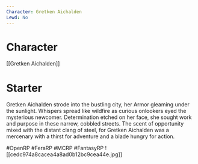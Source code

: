 ```yaml
---
Character: Gretken Aichalden
Lewd: No
---
```

# Character
[[Gretken Aichalden]]

# Starter
Gretken Aichalden strode into the bustling city, her Armor gleaming under the sunlight. Whispers spread like wildfire as curious onlookers eyed the mysterious newcomer. Determination etched on her face, she sought work and purpose in these narrow, cobbled streets. The scent of opportunity mixed with the distant clang of steel, for Gretken Aichalden was a mercenary with a thirst for adventure and a blade hungry for action.

#OpenRP #FeraRP #MCRP #FantasyRP 
![[cedc974a8cacea4a8ad0b12bc9cea44e.jpg]]